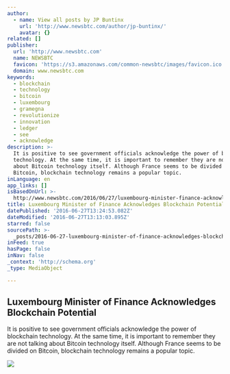 ```yaml
---
author:
  - name: View all posts by JP Buntinx
    url: 'http://www.newsbtc.com/author/jp-buntinx/'
    avatar: {}
related: []
publisher:
  url: 'http://www.newsbtc.com'
  name: NEWSBTC
  favicon: 'https://s3.amazonaws.com/common-newsbtc/images/favicon.ico'
  domain: www.newsbtc.com
keywords:
  - blockchain
  - technology
  - bitcoin
  - luxembourg
  - gramegna
  - revolutionize
  - innovation
  - ledger
  - see
  - acknowledge
description: >-
  It is positive to see government officials acknowledge the power of blockchain
  technology. At the same time, it is important to remember they are not talking
  about Bitcoin technology itself. Although France seems to be divided on
  Bitcoin, blockchain technology remains a popular topic.
inLanguage: en
app_links: []
isBasedOnUrl: >-
  http://www.newsbtc.com/2016/06/27/luxembourg-minister-finance-acknowledges-blockchain-potential/
title: Luxembourg Minister of Finance Acknowledges Blockchain Potential
datePublished: '2016-06-27T13:24:53.082Z'
dateModified: '2016-06-27T13:13:03.895Z'
starred: false
sourcePath: >-
  _posts/2016-06-27-luxembourg-minister-of-finance-acknowledges-blockchain-poten.md
inFeed: true
hasPage: false
inNav: false
_context: 'http://schema.org'
_type: MediaObject

---
```

<article style=""><h1>Luxembourg Minister of Finance Acknowledges Blockchain Potential</h1><p>It is positive to see government officials acknowledge the power of blockchain technology. At the same time, it is important to remember they are not talking about Bitcoin technology itself. Although France seems to be divided on Bitcoin, blockchain technology remains a popular topic.</p><img src="http://s3.amazonaws.com/main-newsbtc-images/2016/06/27130955/shutterstock_177810296.jpg" /></article>